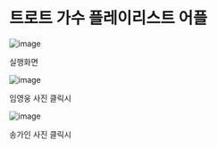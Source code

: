 # 트로트 가수 플레이리스트 어플

![image](https://user-images.githubusercontent.com/51785795/209917244-41daf5e9-cc7e-4288-bb95-d6fa15fa7ad6.png)

실행화면 

![image](https://user-images.githubusercontent.com/51785795/209917316-fbdd57d6-a41d-45a0-a085-18cc2a2eca37.png)

임영웅 사진 클릭시

![image](https://user-images.githubusercontent.com/51785795/209917484-6d30d4f5-c9d5-4db2-a635-33fdf258f4cb.png)

송가인 사진 클릭시
